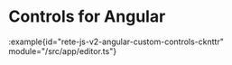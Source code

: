 # Controls for Angular

:example{id="rete-js-v2-angular-custom-controls-cknttr" module="/src/app/editor.ts"}
